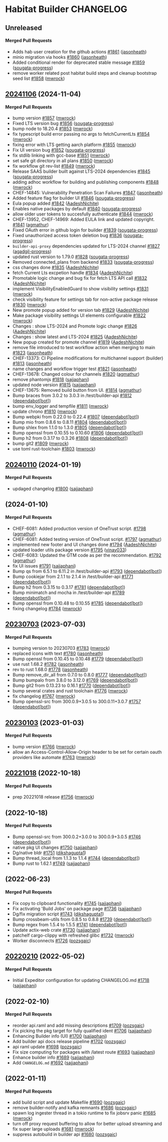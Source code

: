 # Habitat Builder CHANGELOG
<!-- latest_release unreleased -->
## Unreleased

#### Merged Pull Requests
- Adds hab user creation for the github actions [#1861](https://github.com/habitat-sh/builder/pull/1861) ([jasonheath](https://github.com/jasonheath))
- minio migration via hooks [#1860](https://github.com/habitat-sh/builder/pull/1860) ([jasonheath](https://github.com/jasonheath))
- Added conditional render for deprecated stable message [#1859](https://github.com/habitat-sh/builder/pull/1859) ([sougata-progress](https://github.com/sougata-progress))
- remove worker related post habitat build steps and cleanup bootstrap seed list [#1858](https://github.com/habitat-sh/builder/pull/1858) ([mwrock](https://github.com/mwrock))
<!-- latest_release -->

## [20241106](https://github.com/habitat-sh/builder/tree/20241106) (2024-11-04)

#### Merged Pull Requests
- bump version [#1857](https://github.com/habitat-sh/builder/pull/1857) ([mwrock](https://github.com/mwrock))
- Fixed LTS version bug [#1856](https://github.com/habitat-sh/builder/pull/1856) ([sougata-progress](https://github.com/sougata-progress))
- bump node to 18.20.4 [#1853](https://github.com/habitat-sh/builder/pull/1853) ([mwrock](https://github.com/mwrock))
- fix typescript build error passing no args to fetchCurrentLts [#1854](https://github.com/habitat-sh/builder/pull/1854) ([mwrock](https://github.com/mwrock))
- fixing error with LTS getting aarch platform [#1855](https://github.com/habitat-sh/builder/pull/1855) ([mwrock](https://github.com/mwrock))
- Fix UI version bug [#1852](https://github.com/habitat-sh/builder/pull/1852) ([sougata-progress](https://github.com/sougata-progress))
- fix stdlib linking with gcc-base [#1851](https://github.com/habitat-sh/builder/pull/1851) ([mwrock](https://github.com/mwrock))
- set safe git directory in all plans [#1850](https://github.com/habitat-sh/builder/pull/1850) ([mwrock](https://github.com/mwrock))
- fix workflow git rev-list [#1849](https://github.com/habitat-sh/builder/pull/1849) ([mwrock](https://github.com/mwrock))
- Release SAAS builder built against LTS-2024 dependencies [#1845](https://github.com/habitat-sh/builder/pull/1845) ([sougata-progress](https://github.com/sougata-progress))
- adding adhoc workflow for building and publishing components [#1848](https://github.com/habitat-sh/builder/pull/1848) ([mwrock](https://github.com/mwrock))
- CHEF-14845: Vulnerability Penetration Scan Failures [#1847](https://github.com/habitat-sh/builder/pull/1847) ([jasonheath](https://github.com/jasonheath))
- Added feature flag for builder UI [#1846](https://github.com/habitat-sh/builder/pull/1846) ([sougata-progress](https://github.com/sougata-progress))
- Eula popup added [#1842](https://github.com/habitat-sh/builder/pull/1842) ([AadeshNichite](https://github.com/AadeshNichite))
- Enables native packages by default [#1840](https://github.com/habitat-sh/builder/pull/1840) ([sougata-progress](https://github.com/sougata-progress))
-  allow older user tokens to succesfully authenticate [#1844](https://github.com/habitat-sh/builder/pull/1844) ([mwrock](https://github.com/mwrock))
- CHEF-13952, CHEF-14969: Added EULA link and updated copyright. [#1841](https://github.com/habitat-sh/builder/pull/1841) ([agmathur](https://github.com/agmathur))
- Fixed OAuth error in github login for builder [#1839](https://github.com/habitat-sh/builder/pull/1839) ([sougata-progress](https://github.com/sougata-progress))
- Fixed unauthorized access token deletion bug [#1836](https://github.com/habitat-sh/builder/pull/1836) ([sougata-progress](https://github.com/sougata-progress))
- `builder-api-proxy` dependencies updated for LTS-2024 channel [#1827](https://github.com/habitat-sh/builder/pull/1827) ([agadgil-progress](https://github.com/agadgil-progress))
- updated rust version to 1.79.0 [#1828](https://github.com/habitat-sh/builder/pull/1828) ([sougata-progress](https://github.com/sougata-progress))
- Removed connected_plans from backend [#1833](https://github.com/habitat-sh/builder/pull/1833) ([sougata-progress](https://github.com/sougata-progress))
- css changes done [#1835](https://github.com/habitat-sh/builder/pull/1835) ([AadeshNichite](https://github.com/AadeshNichite))
- fetch Current Lts excpetion handle [#1834](https://github.com/habitat-sh/builder/pull/1834) ([AadeshNichite](https://github.com/AadeshNichite))
- Promotable logic change and bug fix for fetch LTS API call [#1832](https://github.com/habitat-sh/builder/pull/1832) ([AadeshNichite](https://github.com/AadeshNichite))
- implement VisibilityEnabledGuard to show visibility settings [#1831](https://github.com/habitat-sh/builder/pull/1831) ([mwrock](https://github.com/mwrock))
- check visibility feature for settings tab for non-active package release [#1830](https://github.com/habitat-sh/builder/pull/1830) ([mwrock](https://github.com/mwrock))
- New promote popup added for version tab [#1829](https://github.com/habitat-sh/builder/pull/1829) ([AadeshNichite](https://github.com/AadeshNichite))
- Make package visibility settings UI elements configurable [#1822](https://github.com/habitat-sh/builder/pull/1822) ([mwrock](https://github.com/mwrock))
- Changes : show LTS-2024 and Promote logic change [#1826](https://github.com/habitat-sh/builder/pull/1826) ([AadeshNichite](https://github.com/AadeshNichite))
- Changes : show latest and LTS-2024 [#1825](https://github.com/habitat-sh/builder/pull/1825) ([AadeshNichite](https://github.com/AadeshNichite))
- New popup created for promote channel [#1819](https://github.com/habitat-sh/builder/pull/1819) ([AadeshNichite](https://github.com/AadeshNichite))
- remove file introduced to test workflow action when merging to main [#1823](https://github.com/habitat-sh/builder/pull/1823) ([jasonheath](https://github.com/jasonheath))
- CHEF-13373: CI Pipeline modifications for multichannel support (builder)  [#1813](https://github.com/habitat-sh/builder/pull/1813) ([jasonheath](https://github.com/jasonheath))
- name changes and workflow trigger test [#1821](https://github.com/habitat-sh/builder/pull/1821) ([jasonheath](https://github.com/jasonheath))
- CHEF-13678: Changed colour for channels [#1820](https://github.com/habitat-sh/builder/pull/1820) ([agmathur](https://github.com/agmathur))
- remove phantomjs [#1818](https://github.com/habitat-sh/builder/pull/1818) ([sajjaphani](https://github.com/sajjaphani))
- updated node version [#1815](https://github.com/habitat-sh/builder/pull/1815) ([sajjaphani](https://github.com/sajjaphani))
- CHEF-13675: Removed build button from UI. [#1814](https://github.com/habitat-sh/builder/pull/1814) ([agmathur](https://github.com/agmathur))
- Bump braces from 3.0.2 to 3.0.3 in /test/builder-api [#1812](https://github.com/habitat-sh/builder/pull/1812) ([dependabot[bot]](https://github.com/dependabot[bot]))
- bump env_logger and tempfile [#1811](https://github.com/habitat-sh/builder/pull/1811) ([mwrock](https://github.com/mwrock))
- update chrono [#1810](https://github.com/habitat-sh/builder/pull/1810) ([mwrock](https://github.com/mwrock))
- Bump webpki from 0.22.0 to 0.22.4 [#1807](https://github.com/habitat-sh/builder/pull/1807) ([dependabot[bot]](https://github.com/dependabot[bot]))
- Bump mio from 0.8.6 to 0.8.11 [#1804](https://github.com/habitat-sh/builder/pull/1804) ([dependabot[bot]](https://github.com/dependabot[bot]))
- Bump shlex from 1.1.0 to 1.3.0 [#1805](https://github.com/habitat-sh/builder/pull/1805) ([dependabot[bot]](https://github.com/dependabot[bot]))
- Bump openssl from 0.10.55 to 0.10.60 [#1806](https://github.com/habitat-sh/builder/pull/1806) ([dependabot[bot]](https://github.com/dependabot[bot]))
- Bump h2 from 0.3.17 to 0.3.26 [#1808](https://github.com/habitat-sh/builder/pull/1808) ([dependabot[bot]](https://github.com/dependabot[bot]))
- bump git2 [#1809](https://github.com/habitat-sh/builder/pull/1809) ([mwrock](https://github.com/mwrock))
- use toml rust-toolchain [#1803](https://github.com/habitat-sh/builder/pull/1803) ([mwrock](https://github.com/mwrock))

## [20240110](https://github.com/habitat-sh/builder/tree/20240110) (2024-01-19)

#### Merged Pull Requests
- updaged changelog [#1800](https://github.com/habitat-sh/builder/pull/1800) ([sajjaphani](https://github.com/sajjaphani))



##  (2024-01-10)

#### Merged Pull Requests
- CHEF-6081: Added production version of OneTrust script. [#1798](https://github.com/habitat-sh/builder/pull/1798) ([agmathur](https://github.com/agmathur))
- CHEF-6081: Added testing version of OneTrust script. [#1797](https://github.com/habitat-sh/builder/pull/1797) ([agmathur](https://github.com/agmathur))
- implemented new footer and UI changes done [#1794](https://github.com/habitat-sh/builder/pull/1794) ([AadeshNichite](https://github.com/AadeshNichite))
- updated loader utils package version [#1795](https://github.com/habitat-sh/builder/pull/1795) ([vinay033](https://github.com/vinay033))
- CHEF-6083: Updated the GTM code as per the recommendation. [#1792](https://github.com/habitat-sh/builder/pull/1792) ([agmathur](https://github.com/agmathur))
- fix UI issues [#1791](https://github.com/habitat-sh/builder/pull/1791) ([sajjaphani](https://github.com/sajjaphani))
- Bump qs from 6.5.1 to 6.11.2 in /test/builder-api [#1793](https://github.com/habitat-sh/builder/pull/1793) ([dependabot[bot]](https://github.com/dependabot[bot]))
- Bump cookiejar from 2.1.1 to 2.1.4 in /test/builder-api [#1771](https://github.com/habitat-sh/builder/pull/1771) ([dependabot[bot]](https://github.com/dependabot[bot]))
- Bump h2 from 0.3.15 to 0.3.17 [#1781](https://github.com/habitat-sh/builder/pull/1781) ([dependabot[bot]](https://github.com/dependabot[bot]))
- Bump minimatch and mocha in /test/builder-api [#1789](https://github.com/habitat-sh/builder/pull/1789) ([dependabot[bot]](https://github.com/dependabot[bot]))
- Bump openssl from 0.10.48 to 0.10.55 [#1785](https://github.com/habitat-sh/builder/pull/1785) ([dependabot[bot]](https://github.com/dependabot[bot]))
- fixing changelog [#1784](https://github.com/habitat-sh/builder/pull/1784) ([mwrock](https://github.com/mwrock))

## [20230703](https://github.com/habitat-sh/builder/tree/20230703) (2023-07-03)

#### Merged Pull Requests
- bumping version to 20230703 [#1783](https://github.com/habitat-sh/builder/pull/1783) ([mwrock](https://github.com/mwrock))
- replaced icons with text [#1780](https://github.com/habitat-sh/builder/pull/1780) ([jasonheath](https://github.com/jasonheath))
- Bump openssl from 0.10.45 to 0.10.48 [#1779](https://github.com/habitat-sh/builder/pull/1779) ([dependabot[bot]](https://github.com/dependabot[bot]))
- use rust 1.68.2 [#1782](https://github.com/habitat-sh/builder/pull/1782) ([jasonheath](https://github.com/jasonheath))
- rev to rust 1.68.0 [#1778](https://github.com/habitat-sh/builder/pull/1778) ([jasonheath](https://github.com/jasonheath))
- Bump remove_dir_all from 0.7.0 to 0.8.0 [#1777](https://github.com/habitat-sh/builder/pull/1777) ([dependabot[bot]](https://github.com/dependabot[bot]))
- Bump bumpalo from 3.8.0 to 3.12.0 [#1769](https://github.com/habitat-sh/builder/pull/1769) ([dependabot[bot]](https://github.com/dependabot[bot]))
- Bump git2 from 0.13.23 to 0.16.1 [#1770](https://github.com/habitat-sh/builder/pull/1770) ([dependabot[bot]](https://github.com/dependabot[bot]))
- bump several crates and rust toolchain [#1776](https://github.com/habitat-sh/builder/pull/1776) ([mwrock](https://github.com/mwrock))
- fix changelog [#1767](https://github.com/habitat-sh/builder/pull/1767) ([mwrock](https://github.com/mwrock))
- Bump openssl-src from 300.0.9+3.0.5 to 300.0.11+3.0.7 [#1757](https://github.com/habitat-sh/builder/pull/1757) ([dependabot[bot]](https://github.com/dependabot[bot]))

## [20230103](https://github.com/habitat-sh/builder/tree/20230103) (2023-01-03)

#### Merged Pull Requests
- bump version [#1766](https://github.com/habitat-sh/builder/pull/1766) ([mwrock](https://github.com/mwrock))
- allow an Access-Control-Allow-Origin header to be set for certain oauth providers like automate [#1763](https://github.com/habitat-sh/builder/pull/1763) ([mwrock](https://github.com/mwrock))

## [20221018](https://github.com/habitat-sh/builder/tree/20221018) (2022-10-18)

#### Merged Pull Requests
- prep 20221018 release [#1756](https://github.com/habitat-sh/builder/pull/1756) ([mwrock](https://github.com/mwrock))



##  (2022-10-18)

#### Merged Pull Requests
- Bump openssl-src from 300.0.2+3.0.0 to 300.0.9+3.0.5 [#1746](https://github.com/habitat-sh/builder/pull/1746) ([dependabot[bot]](https://github.com/dependabot[bot]))
- native pkg UI changes [#1750](https://github.com/habitat-sh/builder/pull/1750) ([sajjaphani](https://github.com/sajjaphani))
- Dg/native bldr [#1751](https://github.com/habitat-sh/builder/pull/1751) ([dikshagupta1](https://github.com/dikshagupta1))
- Bump thread_local from 1.1.3 to 1.1.4 [#1744](https://github.com/habitat-sh/builder/pull/1744) ([dependabot[bot]](https://github.com/dependabot[bot]))
- Bump rust to 1.62.1 [#1749](https://github.com/habitat-sh/builder/pull/1749) ([sajjaphani](https://github.com/sajjaphani))

##  (2022-06-23)

#### Merged Pull Requests
- Fix copy to clipboard functionality [#1745](https://github.com/habitat-sh/builder/pull/1745) ([sajjaphani](https://github.com/sajjaphani))
- Fix activating &#39;Build Jobs&#39; on package page [#1736](https://github.com/habitat-sh/builder/pull/1736) ([sajjaphani](https://github.com/sajjaphani))
- Dg/fix migration script [#1743](https://github.com/habitat-sh/builder/pull/1743) ([dikshagupta1](https://github.com/dikshagupta1))
- Bump crossbeam-utils from 0.8.5 to 0.8.8 [#1739](https://github.com/habitat-sh/builder/pull/1739) ([dependabot[bot]](https://github.com/dependabot[bot]))
- Bump regex from 1.5.4 to 1.5.5 [#1741](https://github.com/habitat-sh/builder/pull/1741) ([dependabot[bot]](https://github.com/dependabot[bot]))
- Update actix-web crate [#1730](https://github.com/habitat-sh/builder/pull/1730) ([sajjaphani](https://github.com/sajjaphani))
- patchelf cargo-clippy with refreshed glibc [#1732](https://github.com/habitat-sh/builder/pull/1732) ([mwrock](https://github.com/mwrock))
- Worker disconnects [#1726](https://github.com/habitat-sh/builder/pull/1726) ([pozsgaic](https://github.com/pozsgaic))

## [20220210](https://github.com/habitat-sh/builder/tree/20220210) (2022-05-02)

#### Merged Pull Requests
- Initial Expeditor configuration for updating CHANGELOG.md [#1718](https://github.com/habitat-sh/builder/pull/1718) ([sajjaphani](https://github.com/sajjaphani))



##  (2022-02-10)

#### Merged Pull Requests
- reorder api.raml and add missing descriptions [#1709](https://github.com/habitat-sh/builder/pull/1709) ([pozsgaic](https://github.com/pozsgaic))
- Fix picking the pkg target for fully qualified ident [#1706](https://github.com/habitat-sh/builder/pull/1706) ([sajjaphani](https://github.com/sajjaphani))
- Enhancing Builder info (UI) [#1700](https://github.com/habitat-sh/builder/pull/1700) ([sajjaphani](https://github.com/sajjaphani))
- Add builder api docs release pipeline [#1702](https://github.com/habitat-sh/builder/pull/1702) ([pozsgaic](https://github.com/pozsgaic))
- api raml update [#1698](https://github.com/habitat-sh/builder/pull/1698) ([pozsgaic](https://github.com/pozsgaic))
- Fix size computing for packages with /latest route [#1693](https://github.com/habitat-sh/builder/pull/1693) ([sajjaphani](https://github.com/sajjaphani))
- Enhance builder info [#1689](https://github.com/habitat-sh/builder/pull/1689) ([sajjaphani](https://github.com/sajjaphani))
- Add `CHANGELOG.md` [#1692](https://github.com/habitat-sh/builder/pull/1692) ([sajjaphani](https://github.com/sajjaphani))

##  (2022-01-11)

#### Merged Pull Requests
- add build script and update Makefile [#1690](https://github.com/habitat-sh/builder/pull/1690) ([pozsgaic](https://github.com/pozsgaic))
- remove builder-notify and kafka remnants [#1686](https://github.com/habitat-sh/builder/pull/1686)  ([pozsgaic](https://github.com/pozsgaic))
- spawn log ingester thread in a tokio runtime to fix jobsrv panic [#1685](https://github.com/habitat-sh/builder/pull/1685) ([mwrock](https://github.com/mwrock))
- turn off proxy request buffering to allow for better upload streaming and fix super large uploads [#1681](https://github.com/habitat-sh/builder/pull/1681) ([mwrock](https://github.com/mwrock))
- suppress autobuild in builder api [#1680](https://github.com/habitat-sh/builder/pull/1680) ([pozsgaic](https://github.com/pozsgaic))